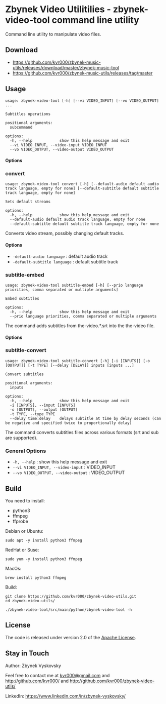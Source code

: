# Zbynek Video Utilitilies - zbynek-video-tool command line utility

Command line utility to manipulate video files.


## Download

- https://github.com/kvr000/zbynek-music-utils/releases/download/master/zbynek-music-tool
- https://github.com/kvr000/zbynek-music-utils/releases/tag/master


## Usage

```
usage: zbynek-video-tool [-h] [--vi VIDEO_INPUT] [--vo VIDEO_OUTPUT] ...

Subtitles operations

positional arguments:
  subcommand

options:
  -h, --help            show this help message and exit
  --vi VIDEO_INPUT, --video-input VIDEO_INPUT
  --vo VIDEO_OUTPUT, --video-output VIDEO_OUTPUT
```

#### Options


### convert

```
usage: zbynek-video-tool convert [-h] [--default-audio default audio track language, empty for none] [--default-subtitle default subtitle track language, empty for none]

Sets default streams

options:
  -h, --help            show this help message and exit
  --default-audio default audio track language, empty for none
  --default-subtitle default subtitle track language, empty for none
```

Converts video stream, possibly changing default tracks.

#### Options

- `-default-audio language` : default audio track
- `-default-subtitle language` : default subtitle track


### subtitle-embed

```
usage: zbynek-video-tool subtitle-embed [-h] [--prio language priorities, comma separated or multiple arguments]

Embed subtitles

options:
  -h, --help            show this help message and exit
  --prio language priorities, comma separated or multiple arguments
```

The command adds subtitles from the-video.*.srt into the the-video file.

#### Options


### subtitle-convert

```
usage: zbynek-video-tool subtitle-convert [-h] [-i [INPUTS]] [-o [OUTPUT]] [-t TYPE] [--delay [DELAY]] inputs [inputs ...]

Convert subtitles

positional arguments:
  inputs

options:
  -h, --help            show this help message and exit
  -i [INPUTS], --input [INPUTS]
  -o [OUTPUT], --output [OUTPUT]
  -t TYPE, --type TYPE
  --delay time:delay    delays subtitle at time by delay seconds (can be negative and specified twice to proportionally delay)              
```

The command converts subtitles files across various formats (srt and sub are supported).


### General Options

- `-h, --help` : show this help message and exit
- `--vi VIDEO_INPUT, --video-input` : VIDEO_INPUT
- `--vo VIDEO_OUTPUT, --video-output` : VIDEO_OUTPUT


## Build

You need to install:
- python3
- ffmpeg
- ffprobe

Debian or Ubuntu:
```
sudo apt -y install python3 ffmpeg
```

RedHat or Suse:
```
sudo yum -y install python3 ffmpeg
```

MacOs:
```
brew install python3 ffmpeg
```

Build:
```
git clone https://github.com/kvr000/zbynek-video-utils.git
cd zbynek-video-utils/

./zbynek-video-tool/src/main/python/zbynek-video-tool -h
```


## License

The code is released under version 2.0 of the [Apache License][].

## Stay in Touch

Author: Zbynek Vyskovsky

Feel free to contact me at kvr000@gmail.com  and http://github.com/kvr000/ and http://github.com/kvr000/zbynek-video-utils/

LinkedIn: https://www.linkedin.com/in/zbynek-vyskovsky/


[Apache License]: http://www.apache.org/licenses/LICENSE-2.0
